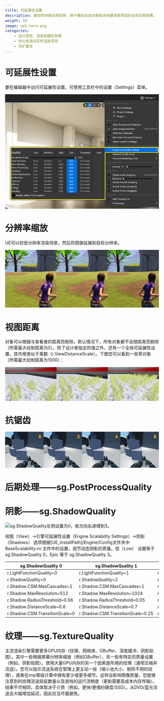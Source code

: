 ```yaml
---
title: 可延展性设置
description: 缓存的间接光照采样，用于模拟动态对象和未构建场景预览的全局光照效果。
weight: 10
image: ue5-hero.png
categories:
    - 设计视觉、渲染和图形效果
    - 优化和调试实时渲染项目
    - 可扩展性
---
```

# 可延展性设置
要在编辑器中访问可延展性设置，可使用工具栏中的设置（Settings）菜单。

![](scaler_viewqual.png)

# 分辨率缩放
UE可以较低分辨率渲染场景，然后将图像延展到目标分辨率。

![左：50%无AA，中间：50%有AA，右：100%（无分辨率缩放）有AA](sc_00007.png)

# 视图距离
对象可以根据与查看者的距离而剔除。默认情况下，所有对象都不会随距离而剔除（所需最大绘制距离为0）。除了设计者指定的值之外，还有一个全局可延展性设置，其作用类似于乘数（r.ViewDistanceScale）。下图您可以看到一些草对象（所需最大绘制距离为1000）：

![左： r.ViewDistanceScale 0.4，中间：r.ViewDistanceScale 0.7，右：r.ViewDistanceScale 1.0（默认值）](sc_00006.png)

# 抗锯齿

![从左开始：r.PostProcessAAQuality 0到6。前3个等于 视图（View）->可延展性选项（Scalability Options）->AA 设置中的 低（Low）、中（Medium）、高（High）、Epic 设置。](scaler_aa_small.png)

# 后期处理——sg.PostProcessQuality

# 阴影——sg.ShadowQuality
![sg.ShadowQuality左侧设置为0，依次向右递增到3。](sc_shadowquallevels.png)

视图（View）->引擎可延展性设置（Engine Scalability Settings）->阴影（Shadows） 选项根据[UE_InstallPath]/Engine/Config文件夹中 BaseScalability.ini 文件中的设置，调节动态阴影的质量。低（Low） 设置等于 sg.ShadowQuality 0，Epic 等于 sg.ShadowQuality 3。


|sg.ShadowQuality 0             |sg.ShadowQuality 1                 |sg.ShadowQuality 2                 |sg.ShadowQuality 3                 |
|--                             |--                                 |--                                 |--                                 |
|r.LightFunctionQuality=0       |r.LightFunctionQuality=1           |r.LightFunctionQuality=1           |r.LightFunctionQuality=1           |
|r.ShadowQuality=0              |r.ShadowQuality=2                  |r.ShadowQuality=5                  |r.ShadowQuality=5                  |
|r.Shadow.CSM.MaxCascades=1     |r.Shadow.CSM.MaxCascades=1         |r.Shadow.CSM.MaxCascades=2         |r.Shadow.CSM.MaxCascades=4         |
|r.Shadow.MaxResolution=512     |r.Shadow.MaxResolution=1024        |r.Shadow.MaxResolution=1024        |r.Shadow.MaxResolution=1024        |
|r.Shadow.RadiusThreshold=0.06  |r.Shadow.RadiusThreshold=0.05      |r.Shadow.RadiusThreshold=0.03      |r.Shadow.RadiusThreshold=0.03      |
|r.Shadow.DistanceScale=0.6     |r.Shadow.DistanceScale=0.7         |r.Shadow.DistanceScale=0.85        |r.Shadow.DistanceScale=1.0         |
|r.Shadow.CSM.TransitionScale=0 |r.Shadow.CSM.TransitionScale=0.25  |r.Shadow.CSM.TransitionScale=0.8   |r.Shadow.CSM.TransitionScale=1.0   |

# 纹理——sg.TextureQuality
主流渲染引擎需要更多GPU内存（纹理、网格体、GBuffer、深度缓冲、阴影贴图）。其中一些根据屏幕分辨率缩放（例如GBuffer），另一些有特定的质量设置（例如，阴影贴图）。使用大量GPU内存的另一个因素是所用的纹理（通常压缩并流送）。您可以指示流送系统在管理上更主动一些（缩小池大小、剔除不用的纹理），或者在mip等级计算中拥有更少或更多细节。这样会影响图像质量、您能够注意到的纹理流送瑕疵数量以及游戏的运行流畅度（更新需要高成本内存传输）。结果不尽相同，具体取决于介质（例如，更快/更慢的硬盘/SSD）。从DVD/蓝光流送会大幅增加延迟，因此应当尽量避免。
